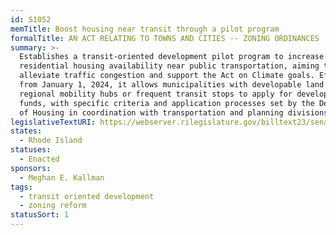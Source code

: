 ```yaml
---
id: S1052
memTitle: Boost housing near transit through a pilot program
formalTitle: AN ACT RELATING TO TOWNS AND CITIES -- ZONING ORDINANCES
summary: >-
  Establishes a transit-oriented development pilot program to increase
  residential housing availability near public transportation, aiming to
  alleviate traffic congestion and support the Act on Climate goals. Effective
  from January 1, 2024, it allows municipalities with developable land near
  regional mobility hubs or frequent transit stops to apply for development
  funds, with specific criteria and application processes set by the Department
  of Housing in coordination with transportation and planning divisions.
legislativeTextURI: https://webserver.rilegislature.gov/billtext23/senatetext23/s1052.htm
states:
  - Rhode Island
statuses:
  - Enacted
sponsors:
  - Meghan E. Kallman
tags:
  - transit oriented development
  - zoning reform
statusSort: 1
---
```

